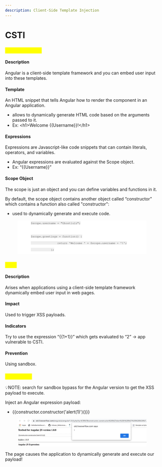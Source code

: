 ```yaml
---
description: Client-Side Template Injection
---
```


# CSTI

### <mark style="color:yellow;">Angular Basics</mark>

#### Description

Angular is a client-side template framework and you can embed user input into these templates.

#### Template

An HTML snippet that tells Angular how to render the component in an Angular application.

* allows to dynamically generate HTML code based on the arguments passed to it.
* Ex: \<h1>Welcome \{{Username\}}!\</h1>

#### Expressions

Expressions are Javascript-like code snippets that can contain literals, operators, and variables.

* Angular expressions are evaluated against the Scope object.
* Ex: “\{{Username\}}”

#### Scope Object

The scope is just an object and you can define variables and functions in it.

By default, the scope object contains another object called “constructor” which contains a function also called "constructor":

* used to dynamically generate and execute code.

<figure><img src="../.gitbook/assets/image (1).png" alt=""><figcaption></figcaption></figure>

### <mark style="color:yellow;">CSTI</mark>

#### Description

Arises when applications using a client-side template framework dynamically embed user input in web pages.

#### Impact

Used to trigger XSS payloads.

#### Indicators

Try to use the expression “\{{1+1\}}” which gets evaluated to “2” -> app vulnerable to CSTI.

#### Prevention

Using sandbox.

### <mark style="color:yellow;">CSTI (XSS)</mark>

💡NOTE: search for sandbox bypass for the Angular version to get the XSS payload to execute.

Inject an Angular expression payload:

* \{{constructor.constructor('alert(1)')()\}}

<figure><img src="../.gitbook/assets/image (1) (1).png" alt=""><figcaption></figcaption></figure>

The page causes the application to dynamically generate and execute our payload!
